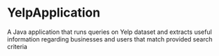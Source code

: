 # YelpApplication

A Java application that runs queries on Yelp dataset and extracts useful information regarding businesses and users that match provided search criteria 
